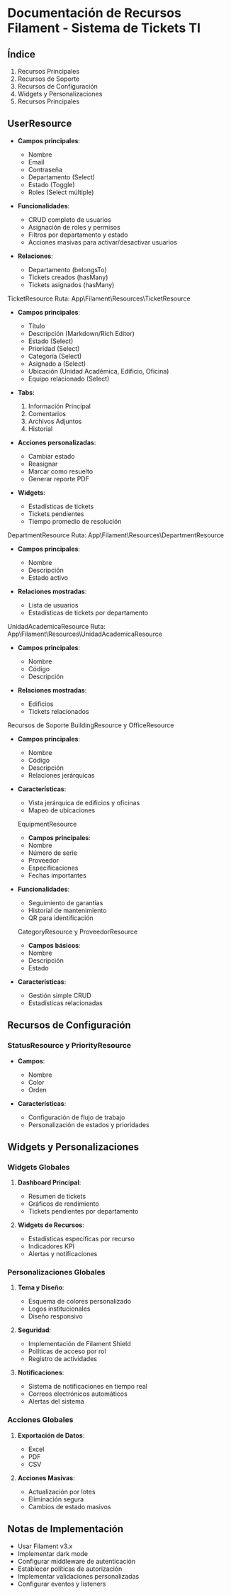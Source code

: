 # Documentación de Recursos Filament - Sistema de Tickets TI

## Índice

1. Recursos Principales
2. Recursos de Soporte
3. Recursos de Configuración
4. Widgets y Personalizaciones
5. Recursos Principales

## UserResource

- **Campos principales**:
  - Nombre
  - Email
  - Contraseña
  - Departamento (Select)
  - Estado (Toggle)
  - Roles (Select múltiple)

- **Funcionalidades**:
  - CRUD completo de usuarios
  - Asignación de roles y permisos
  - Filtros por departamento y estado
  - Acciones masivas para activar/desactivar usuarios

- **Relaciones**:
  - Departamento (belongsTo)
  - Tickets creados (hasMany)
  - Tickets asignados (hasMany)

TicketResource
Ruta: App\Filament\Resources\TicketResource

- **Campos principales**:
  - Título
  - Descripción (Markdown/Rich Editor)
  - Estado (Select)
  - Prioridad (Select)
  - Categoría (Select)
  - Asignado a (Select)
  - Ubicación (Unidad Académica, Edificio, Oficina)
  - Equipo relacionado (Select)

- **Tabs**:
  1. Información Principal
  2. Comentarios
  3. Archivos Adjuntos
  4. Historial

- **Acciones personalizadas**:
  - Cambiar estado
  - Reasignar
  - Marcar como resuelto
  - Generar reporte PDF

- **Widgets**:
  - Estadísticas de tickets
  - Tickets pendientes
  - Tiempo promedio de resolución

DepartmentResource
Ruta: App\Filament\Resources\DepartmentResource

- **Campos principales**:
  - Nombre
  - Descripción
  - Estado activo

- **Relaciones mostradas**:
  - Lista de usuarios
  - Estadísticas de tickets por departamento

UnidadAcademicaResource
Ruta: App\Filament\Resources\UnidadAcademicaResource

- **Campos principales**:
  - Nombre
  - Código
  - Descripción

- **Relaciones mostradas**:
  - Edificios
  - Tickets relacionados

Recursos de Soporte
BuildingResource y OfficeResource

- **Campos principales**:
  - Nombre
  - Código
  - Descripción
  - Relaciones jerárquicas

- **Características**:
  - Vista jerárquica de edificios y oficinas
  - Mapeo de ubicaciones

  EquipmentResource
  
  - **Campos principales**:
  - Nombre
  - Número de serie
  - Proveedor
  - Especificaciones
  - Fechas importantes

- **Funcionalidades**:
  - Seguimiento de garantías
  - Historial de mantenimiento
  - QR para identificación

  CategoryResource y ProveedorResource

  - **Campos básicos**:
  - Nombre
  - Descripción
  - Estado

- **Características**:
  - Gestión simple CRUD
  - Estadísticas relacionadas

## Recursos de Configuración

### StatusResource y PriorityResource

- **Campos**:
  - Nombre
  - Color
  - Orden

- **Características**:
  - Configuración de flujo de trabajo
  - Personalización de estados y prioridades

## Widgets y Personalizaciones

### Widgets Globales

1. **Dashboard Principal**:
   - Resumen de tickets
   - Gráficos de rendimiento
   - Tickets pendientes por departamento

2. **Widgets de Recursos**:
   - Estadísticas específicas por recurso
   - Indicadores KPI
   - Alertas y notificaciones

### Personalizaciones Globales

1. **Tema y Diseño**:
   - Esquema de colores personalizado
   - Logos institucionales
   - Diseño responsivo

2. **Seguridad**:
   - Implementación de Filament Shield
   - Políticas de acceso por rol
   - Registro de actividades

3. **Notificaciones**:
   - Sistema de notificaciones en tiempo real
   - Correos electrónicos automáticos
   - Alertas del sistema

### Acciones Globales

1. **Exportación de Datos**:
   - Excel
   - PDF
   - CSV

2. **Acciones Masivas**:
   - Actualización por lotes
   - Eliminación segura
   - Cambios de estado masivos

## Notas de Implementación

- Usar Filament v3.x
- Implementar dark mode
- Configurar middleware de autenticación
- Establecer políticas de autorización
- Implementar validaciones personalizadas
- Configurar eventos y listeners
